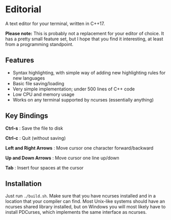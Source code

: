 # Editorial

A text editor for your terminal, written in C++17.

**Please note:** This is probably not a replacement for your
editor of choice. It has a pretty small feature set, but I hope that
you find it interesting, at least from a programming standpoint.

## Features

- Syntax highlighting, with simple way of adding new highlighting
  rules for new languages
- Basic file saving/loading
- Very simple implementation; under 500 lines of C++ code
- Low CPU and memory usage
- Works on any terminal supported by ncurses (essentially anything)

## Key Bindings

**Ctrl-s** : Save the file to disk

**Ctrl-c** : Quit (without saving)

**Left and Right Arrows** : Move cursor one character forward/backward

**Up and Down Arrows** : Move cursor one line up/down

**Tab** : Insert four spaces at the cursor

## Installation

Just run `./build.sh`. Make sure that you have ncurses installed and
in a location that your compiler can find. Most Unix-like systems should
have an ncurses shared library installed, but on Windows you will most
likely have to install PDCurses, which implements the same interface as
ncurses.